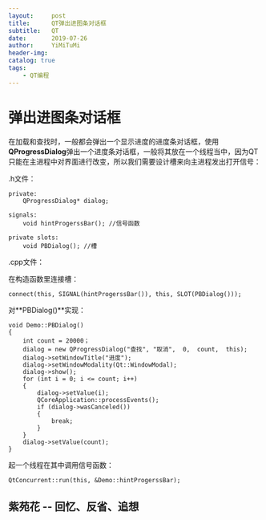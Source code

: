 ```yaml
---
layout:     post
title:      QT弹出进图条对话框
subtitle:   QT
date:       2019-07-26
author:     YiMiTuMi
header-img: 
catalog: true
tags:
    - QT编程
---
```

# 弹出进图条对话框

在加载和查找时，一般都会弹出一个显示进度的进度条对话框，使用**QProgressDialog**弹出一个进度条对话框，一般将其放在一个线程当中，因为QT只能在主进程中对界面进行改变，所以我们需要设计槽来向主进程发出打开信号：

.h文件：

	private:
		QProgressDialog* dialog;

	signals:
		void hintProgerssBar(); //信号函数

	private slots:
		void PBDialog(); //槽

.cpp文件：

在构造函数里连接槽：

	connect(this, SIGNAL(hintProgerssBar()), this, SLOT(PBDialog()));

对**PBDialog()**实现：

	void Demo::PBDialog()
	{
	    int count = 20000；
	    dialog = new QProgressDialog("查找", "取消",  0,  count,  this);
	    dialog->setWindowTitle("进度");
	    dialog->setWindowModality(Qt::WindowModal);
	    dialog->show();
	    for (int i = 0; i <= count; i++)
	    {
	        dialog->setValue(i);
	        QCoreApplication::processEvents();
	        if (dialog->wasCanceled())
	        {
	            break;
	        }
	    }
	    dialog->setValue(count);
	}

起一个线程在其中调用信号函数：

	QtConcurrent::run(this, &Demo::hintProgerssBar);

## 紫苑花 -- 回忆、反省、追想